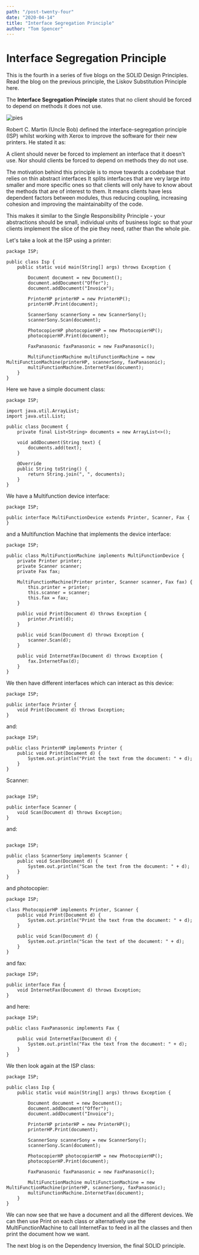 ```yaml
---
path: "/post-twenty-four"
date: "2020-04-14"
title: "Interface Segregation Principle"
author: "Tom Spencer"
---
```


# Interface Segregation Principle

This is the fourth in a series of five blogs on the SOLID Design Principles. Read the blog on the previous principle, the Liskov Substitution Principle here.

The **Interface Segregation Principle** states that no client should be forced to depend on methods it does not use.

![pies](https://user-images.githubusercontent.com/63193195/79235644-c9c1ba00-7e63-11ea-9db7-a202a3328f4b.jpg)

Robert C. Martin (Uncle Bob) defined the interface-segregation principle (ISP) whilst working with Xerox to improve the software for their new printers. He stated it as:

A client should never be forced to implement an interface that it doesn't use. Nor should clients be forced to depend on methods they do not use.

The motivation behind this principle is to move towards a codebase that relies on thin abstract interfaces It splits interfaces that are very large into smaller and more specific ones so that clients will only have to know about the methods that are of interest to them. It means clients have less dependent factors between modules, thus reducing coupling, increasing cohesion and improving the maintainabilty of the code.

This makes it similar to the Single Responsibility Principle - your abstractions should be small, individual units of business logic so that your clients implement the slice of the pie they need, rather than the whole pie.

Let's take a look at the ISP using a printer:
```
package ISP;

public class Isp {
    public static void main(String[] args) throws Exception {

        Document document = new Document();
        document.addDocument("Offer");
        document.addDocument("Invoice");

        PrinterHP printerHP = new PrinterHP();
        printerHP.Print(document);

        ScannerSony scannerSony = new ScannerSony();
        scannerSony.Scan(document);

        PhotocopierHP photocopierHP = new PhotocopierHP();
        photocopierHP.Print(document);

        FaxPanasonic faxPanasonic = new FaxPanasonic();

        MultiFunctionMachine multiFunctionMachine = new MultiFunctionMachine(printerHP, scannerSony, faxPanasonic);
        multiFunctionMachine.InternetFax(document);
    }
}
```
Here we have a simple document class:
```
package ISP;

import java.util.ArrayList;
import java.util.List;

public class Document {
    private final List<String> documents = new ArrayList<>();

    void addDocument(String text) {
        documents.add(text);
    }

    @Override
    public String toString() {
        return String.join(", ", documents);
    }
}
```
We have a Multifunction device interface:
```
package ISP;

public interface MultiFunctionDevice extends Printer, Scanner, Fax {
}
```
and a Multifunction Machine that implements the device interface:
```
package ISP;

public class MultiFunctionMachine implements MultiFunctionDevice {
    private Printer printer;
    private Scanner scanner;
    private Fax fax;

    MultiFunctionMachine(Printer printer, Scanner scanner, Fax fax) {
        this.printer = printer;
        this.scanner = scanner;
        this.fax = fax;
    }

    public void Print(Document d) throws Exception {
        printer.Print(d);
    }

    public void Scan(Document d) throws Exception {
        scanner.Scan(d);
    }

    public void InternetFax(Document d) throws Exception {
        fax.InternetFax(d);
    }
}
```
We then have different interfaces which can interact as this device:
```
package ISP;

public interface Printer {
    void Print(Document d) throws Exception;
}
```
and:
```
package ISP;

public class PrinterHP implements Printer {
    public void Print(Document d) {
        System.out.println("Print the text from the document: " + d);
    }
}
```
Scanner:
```
  
package ISP;

public interface Scanner {
    void Scan(Document d) throws Exception;
}
```
and:
```
  
package ISP;

public class ScannerSony implements Scanner {
    public void Scan(Document d) {
        System.out.println("Scan the text from the document: " + d);
    }
}
```
and photocopier:
```
package ISP;

class PhotocopierHP implements Printer, Scanner {
    public void Print(Document d) {
        System.out.println("Print the text from the document: " + d);
    }

    public void Scan(Document d) {
        System.out.println("Scan the text of the document: " + d);
    }
}
```
and fax:
```
package ISP;

public interface Fax {
    void InternetFax(Document d) throws Exception;
}
```
and here:
```
package ISP;

public class FaxPanasonic implements Fax {

    public void InternetFax(Document d) {
        System.out.println("Fax the text from the document: " + d);
    }
}
```
We then look again at the ISP class:
```
package ISP;

public class Isp {
    public static void main(String[] args) throws Exception {

        Document document = new Document();
        document.addDocument("Offer");
        document.addDocument("Invoice");

        PrinterHP printerHP = new PrinterHP();
        printerHP.Print(document);

        ScannerSony scannerSony = new ScannerSony();
        scannerSony.Scan(document);

        PhotocopierHP photocopierHP = new PhotocopierHP();
        photocopierHP.Print(document);

        FaxPanasonic faxPanasonic = new FaxPanasonic();

        MultiFunctionMachine multiFunctionMachine = new MultiFunctionMachine(printerHP, scannerSony, faxPanasonic);
        multiFunctionMachine.InternetFax(document);
    }
}
```
We can now see that we have a document and all the different devices. We can then use Print on each class or alternatively use the MultiFunctionMachine to call InternetFax to feed in all the classes and then print the document how we want.

The next blog is on the Dependency Inversion, the final SOLID principle. 
